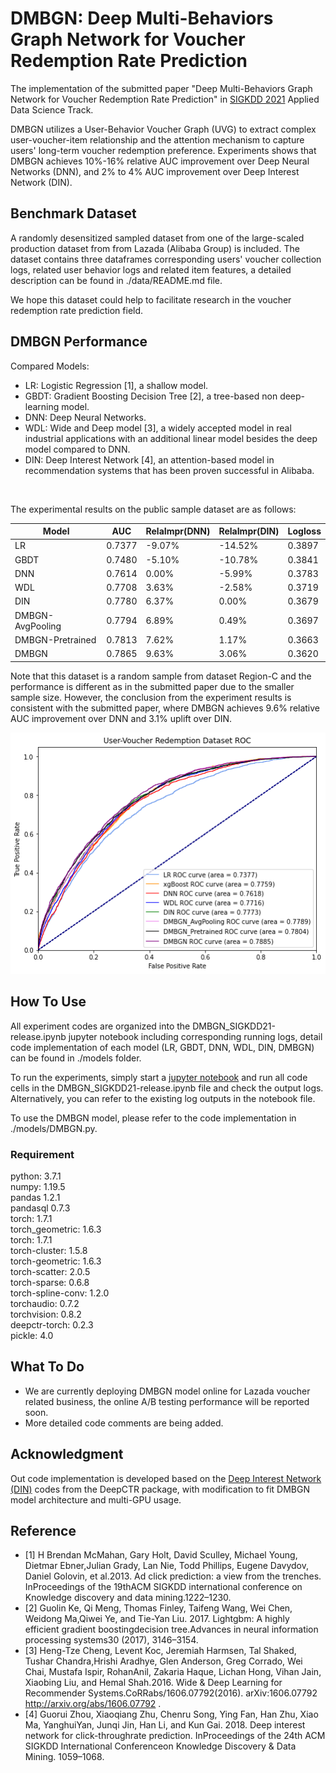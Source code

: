 # DMBGN: Deep Multi-Behaviors Graph Network for Voucher Redemption Rate Prediction
The implementation of the submitted paper "Deep Multi-Behaviors Graph Network for Voucher Redemption Rate Prediction" in [SIGKDD 2021](https://www.kdd.org/kdd2021/) Applied Data Science Track. 

DMBGN utilizes a User-Behavior Voucher Graph (UVG) to extract complex user-voucher-item relationship and the attention mechanism to capture users' long-term voucher redemption preference. Experiments shows that DMBGN achieves 10%-16% relative AUC improvement over Deep Neural Networks (DNN), and 2% to 4% AUC improvement over Deep Interest Network (DIN).

Benchmark Dataset
-------
A randomly desensitized sampled dataset from one of the large-scaled production dataset from from Lazada (Alibaba Group) is included. The dataset contains three dataframes corresponding users' voucher collection logs, related user behavior logs and related item features, a detailed description can be found in ./data/README.md file.

We hope this dataset could help to facilitate research in the voucher redemption rate prediction field.


DMBGN Performance
-------
Compared Models: 

- LR: Logistic Regression [1], a shallow model. 
- GBDT: Gradient Boosting Decision Tree [2], a tree-based non deep-learning model.
- DNN: Deep Neural Networks.
- WDL: Wide and Deep model [3], a widely accepted model in real industrial applications with an additional linear model besides the deep model compared to DNN.
- DIN: Deep Interest Network [4], an attention-based model in recommendation systems that has been proven successful in Alibaba.
<br>

The experimental results on the public sample dataset are as follows: 


|      Model       |  AUC   | RelaImpr(DNN) | RelaImpr(DIN) | Logloss |
| ---------------- | ------ | ------------- | ------------- | ------- |
|       LR         | 0.7377 |     -9.07%    |    -14.52%    |  0.3897 |
|       GBDT       | 0.7480 |     -5.10%    |    -10.78%    |  0.3841 |
|       DNN        | 0.7614 |     0.00%     |     -5.99%    |  0.3783 |
|       WDL        | 0.7708 |     3.63%     |     -2.58%    |  0.3719 |
|       DIN        | 0.7780 |     6.37%     |     0.00%     |  0.3679 |
| DMBGN-AvgPooling | 0.7794 |     6.89%     |     0.49%     |  0.3697 |
| DMBGN-Pretrained | 0.7813 |     7.62%     |     1.17%     |  0.3663 |
|      DMBGN       | 0.7865 |     9.63%     |     3.06%     |  0.3620 |

Note that this dataset is a random sample from dataset Region-C and the performance is different as in the submitted paper due to the smaller sample size. However, the conclusion from the experiment results is consistent with the submitted paper, where DMBGN achieves 9.6% relative AUC improvement over DNN and 3.1% uplift over DIN. 

![image info](./figure/ROC.png)

How To Use
-------
All experiment codes are organized into the DMBGN_SIGKDD21-release.ipynb jupyter notebook including corresponding running logs, detail code implementation of each model (LR, GBDT, DNN, WDL, DIN, DMBGN) can be found in ./models folder. 

To run the experiments, simply start a [jupyter notebook](https://jupyter.org/) and run all code cells in the DMBGN_SIGKDD21-release.ipynb file and check the output logs. Alternatively, you can refer to the existing log outputs in the notebook file.

To use the DMBGN model, please refer to the code implementation in ./models/DMBGN.py.

### Requirement
python: 3.7.1 <br>
numpy: 1.19.5 <br>
pandas 1.2.1 <br>
pandasql 0.7.3 <br>
torch: 1.7.1 <br>
torch_geometric: 1.6.3 <br>
torch: 1.7.1 <br>
torch-cluster: 1.5.8 <br>
torch-geometric: 1.6.3 <br>
torch-scatter: 2.0.5 <br>
torch-sparse: 0.6.8 <br>
torch-spline-conv: 1.2.0 <br>
torchaudio: 0.7.2 <br>
torchvision: 0.8.2 <br>
deepctr-torch: 0.2.3 <br>
pickle: 4.0

What To Do
-------
- We are currently deploying DMBGN model online for Lazada voucher related business, the online A/B testing performance will be reported soon.
- More detailed code comments are being added.

Acknowledgment
-------
Out code implementation is developed based on the [Deep Interest Network (DIN)](https://deepctr-doc.readthedocs.io/en/latest/_modules/deepctr/models/din.html) codes from the DeepCTR package, with modification to fit DMBGN model architecture and multi-GPU usage.

Reference
-------
- [1] H Brendan McMahan, Gary Holt, David Sculley, Michael Young, Dietmar Ebner,Julian Grady, Lan Nie, Todd Phillips, Eugene Davydov, Daniel Golovin, et al.2013.  Ad click prediction: a view from the trenches. InProceedings of the 19thACM SIGKDD international conference on Knowledge discovery and data mining.1222–1230.
- [2] Guolin Ke, Qi Meng, Thomas Finley, Taifeng Wang, Wei Chen, Weidong Ma,Qiwei Ye, and Tie-Yan Liu. 2017. Lightgbm: A highly efficient gradient boostingdecision tree.Advances in neural information processing systems30 (2017), 3146–3154.
- [3] Heng-Tze Cheng, Levent Koc, Jeremiah Harmsen, Tal Shaked, Tushar Chandra,Hrishi Aradhye, Glen Anderson, Greg Corrado, Wei Chai, Mustafa Ispir, RohanAnil, Zakaria Haque, Lichan Hong, Vihan Jain, Xiaobing Liu, and Hemal Shah.2016. Wide & Deep Learning for Recommender Systems.CoRRabs/1606.07792(2016). arXiv:1606.07792  http://arxiv.org/abs/1606.07792 .
- [4] Guorui Zhou, Xiaoqiang Zhu, Chenru Song, Ying Fan, Han Zhu, Xiao Ma, YanghuiYan, Junqi Jin, Han Li, and Kun Gai. 2018. Deep interest network for click-throughrate prediction. InProceedings of the 24th ACM SIGKDD International Conferenceon Knowledge Discovery & Data Mining. 1059–1068.